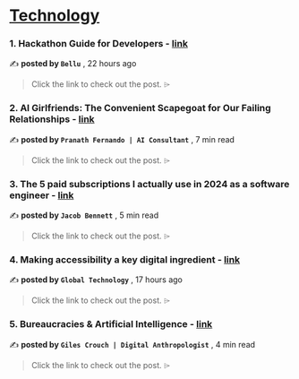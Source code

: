 
<h1><a href=https://medium.com/tag/technology/recommended target="_blank" rel="noopener noreferrer">Technology</a></h1>
<h3>1. Hackathon Guide for Developers - <a href=https://medium.com/@bellujrb/hackathon-guide-for-developers-8385308fe911?source=tag_recommended_feed---------0-84----------technology----------5709c029_5f9a_43fb_9503_a9f3a44e305f------- target="_blank" rel="noopener noreferrer">link</a></h3>

✍️ **posted by `Bellu`** <date> , 22 hours ago</date>

<blockquote>Click the link to check out the post. ⌲</blockquote>

<h3>2. AI Girlfriends: The Convenient Scapegoat for Our Failing Relationships - <a href=https://medium.com/ai-advances/ai-girlfriends-the-convenient-scapegoat-for-our-failing-relationships-4af1595edfed?source=tag_recommended_feed---------1-107----------technology----------5709c029_5f9a_43fb_9503_a9f3a44e305f------- target="_blank" rel="noopener noreferrer">link</a></h3>

✍️ **posted by `Pranath Fernando | AI Consultant`** <date> , 7 min read</date>

<blockquote>Click the link to check out the post. ⌲</blockquote>

<h3>3. The 5 paid subscriptions I actually use in 2024 as a software engineer - <a href=https://medium.com/gitconnected/the-5-paid-subscriptions-i-actually-use-in-2024-as-a-software-engineer-edd9949df58b?source=tag_recommended_feed---------2-85----------technology----------5709c029_5f9a_43fb_9503_a9f3a44e305f------- target="_blank" rel="noopener noreferrer">link</a></h3>

✍️ **posted by `Jacob Bennett`** <date> , 5 min read</date>

<blockquote>Click the link to check out the post. ⌲</blockquote>

<h3>4. Making accessibility a key digital ingredient - <a href=https://medium.com/mcdonalds-technical-blog/making-accessibility-a-key-digital-ingredient-cd0e6a006b06?source=tag_recommended_feed---------3-84----------technology----------5709c029_5f9a_43fb_9503_a9f3a44e305f------- target="_blank" rel="noopener noreferrer">link</a></h3>

✍️ **posted by `Global Technology`** <date> , 17 hours ago</date>

<blockquote>Click the link to check out the post. ⌲</blockquote>

<h3>5. Bureaucracies & Artificial Intelligence - <a href=https://medium.com/@gilescrouch/bureaucracies-artificial-intelligence-7468bfe930f8?source=tag_recommended_feed---------4-107----------technology----------5709c029_5f9a_43fb_9503_a9f3a44e305f------- target="_blank" rel="noopener noreferrer">link</a></h3>

✍️ **posted by `Giles Crouch | Digital Anthropologist`** <date> , 4 min read</date>

<blockquote>Click the link to check out the post. ⌲</blockquote>

